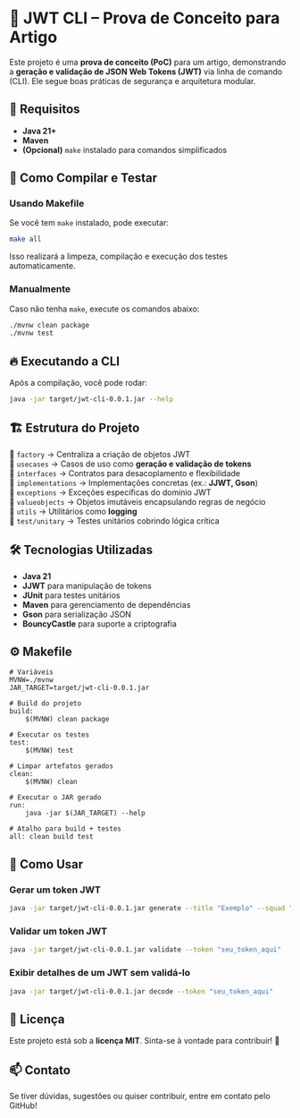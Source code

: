 # 🔐 JWT CLI – Prova de Conceito para Artigo

Este projeto é uma **prova de conceito (PoC)** para um artigo, demonstrando a **geração e validação de JSON Web Tokens (JWT)** via linha de comando (CLI). Ele segue boas práticas de segurança e arquitetura modular.

## 📌 Requisitos

- **Java 21+**
- **Maven**
- **(Opcional)** `make` instalado para comandos simplificados

## 🚀 Como Compilar e Testar

### Usando Makefile

Se você tem `make` instalado, pode executar:

```sh
make all
```

Isso realizará a limpeza, compilação e execução dos testes automaticamente.

### Manualmente

Caso não tenha `make`, execute os comandos abaixo:

```sh
./mvnw clean package
./mvnw test
```

## 🔥 Executando a CLI

Após a compilação, você pode rodar:

```sh
java -jar target/jwt-cli-0.0.1.jar --help
```

## 🏗️ Estrutura do Projeto

📂 `factory` → Centraliza a criação de objetos JWT\
📂 `usecases` → Casos de uso como **geração e validação de tokens**\
📂 `interfaces` → Contratos para desacoplamento e flexibilidade\
📂 `implementations` → Implementações concretas (ex.: **JJWT, Gson**)\
📂 `exceptions` → Exceções específicas do domínio JWT\
📂 `valueobjects` → Objetos imutáveis encapsulando regras de negócio\
📂 `utils` → Utilitários como **logging**\
📂 `test/unitary` → Testes unitários cobrindo lógica crítica

## 🛠️ Tecnologias Utilizadas

- **Java 21**
- **JJWT** para manipulação de tokens
- **JUnit** para testes unitários
- **Maven** para gerenciamento de dependências
- **Gson** para serialização JSON
- **BouncyCastle** para suporte a criptografia

## ⚙️ Makefile

```make
# Variáveis
MVNW=./mvnw
JAR_TARGET=target/jwt-cli-0.0.1.jar

# Build do projeto
build:
	$(MVNW) clean package

# Executar os testes
test:
	$(MVNW) test

# Limpar artefatos gerados
clean:
	$(MVNW) clean

# Executar o JAR gerado
run:
	java -jar $(JAR_TARGET) --help

# Atalho para build + testes
all: clean build test
```

## 🏁 Como Usar

### Gerar um token JWT

```sh
java -jar target/jwt-cli-0.0.1.jar generate --title "Exemplo" --squad "Security"
```

### Validar um token JWT

```sh
java -jar target/jwt-cli-0.0.1.jar validate --token "seu_token_aqui"
```

### Exibir detalhes de um JWT sem validá-lo

```sh
java -jar target/jwt-cli-0.0.1.jar decode --token "seu_token_aqui"
```

## 📜 Licença

Este projeto está sob a **licença MIT**. Sinta-se à vontade para contribuir! 🚀

## 📫 Contato

Se tiver dúvidas, sugestões ou quiser contribuir, entre em contato pelo GitHub!

